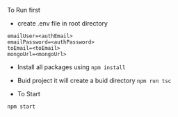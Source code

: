 To Run first 

- create .env file in root directory

```
emailUser=<authEmail>
emailPassword=<authPassword>
toEmail=<toEmail>
mongoUrl=<mongoUrl>

```

- Install all packages using
`
  npm install
`

- Buid project it will create a buid directory
`
npm run tsc  
`

- To Start

`
npm start
`